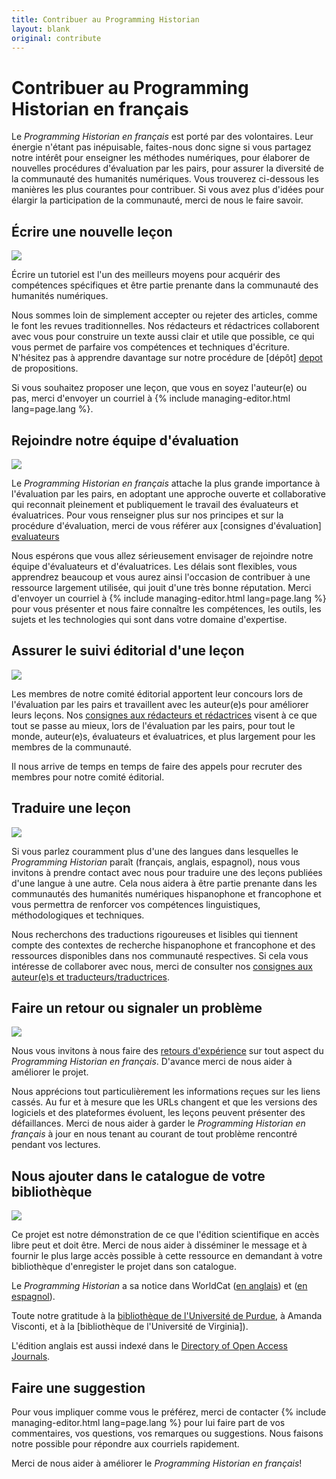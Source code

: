 ```yaml
---
title: Contribuer au Programming Historian
layout: blank
original: contribute
---
```


# Contribuer au Programming Historian en français

Le _Programming Historian en français_ est porté par des volontaires. Leur énergie n'étant pas inépuisable, faites-nous donc signe si vous partagez notre intérêt pour enseigner les méthodes numériques, pour élaborer de nouvelles procédures d'évaluation par les pairs, pour assurer la diversité de la communauté des humanités numériques. Vous trouverez ci-dessous les manières les plus courantes pour contribuer. Si vous avez plus d'idées pour élargir la participation de la communauté, merci de nous le faire savoir.

## Écrire une nouvelle leçon

<img src="{{site.baseurl}}/images/author-sm.png" class="garnish rounded float-right" />

Écrire un tutoriel est l'un des meilleurs moyens pour acquérir des compétences spécifiques et être partie prenante dans la communauté des humanités numériques.

Nous sommes loin de simplement accepter ou rejeter des articles, comme le font les revues traditionnelles. Nos rédacteurs et rédactrices collaborent avec vous pour construire un texte aussi clair et utile que possible, ce qui vous permet de parfaire vos compétences et techniques d'écriture. N'hésitez pas à apprendre davantage sur notre procédure de [dépôt] [depot] de propositions.

Si vous souhaitez proposer une leçon, que vous en soyez l'auteur(e) ou pas, merci d'envoyer un courriel à {% include managing-editor.html lang=page.lang %}.

## Rejoindre notre équipe d'évaluation

<img src="{{site.baseurl}}/images/reviewer-sm.png" class="garnish rounded float-right" />

Le _Programming Historian en français_ attache la plus grande importance à l'évaluation par les pairs, en adoptant une approche ouverte et collaborative qui reconnait pleinement et publiquement le travail des évaluateurs et évaluatrices. Pour vous renseigner plus sur nos principes et sur la procédure d'évaluation, merci de vous référer aux [consignes d'évaluation] [evaluateurs]

Nous espérons que vous allez sérieusement envisager de rejoindre notre équipe d'évaluateurs et d'évaluatrices. Les délais sont flexibles, vous apprendrez beaucoup et vous aurez ainsi l'occasion de contribuer à une ressource largement utilisée, qui jouit d'une très bonne réputation. Merci d'envoyer un courriel à {% include managing-editor.html lang=page.lang %} pour vous présenter et nous faire connaître les compétences, les outils, les sujets et les technologies qui sont dans votre domaine d'expertise.

## Assurer le suivi éditorial d'une leçon

<img src="{{site.baseurl}}/gallery/editor-guidelines.png" class="garnish rounded float-right" />

Les membres de notre comité éditorial apportent leur concours lors de l'évaluation par les pairs et travaillent avec les auteur(e)s pour améliorer leurs leçons. Nos [consignes aux rédacteurs et rédactrices][redacteurs] visent à ce que tout se passe au mieux, lors de l'évaluation par les pairs, pour tout le monde, auteur(e)s, évaluateurs et évaluatrices, et plus largement pour les membres de la communauté.

Il nous arrive de temps en temps de faire des appels pour recruter des membres pour notre comité éditorial.

## Traduire une leçon

<img src="{{site.baseurl}}/images/translator.png" class="garnish rounded float-right" />

Si vous parlez couramment plus d'une des langues dans lesquelles le _Programming Historian_ paraît (français, anglais, espagnol), nous vous invitons à prendre contact avec nous pour traduire une des leçons publiées d'une langue à une autre. Cela nous aidera à être partie prenante dans les communautés des humanités numériques hispanophone et francophone et vous permettra de renforcer vos compétences linguistiques, méthodologiques et techniques.

Nous recherchons des traductions rigoureuses et lisibles qui tiennent compte des contextes de recherche hispanophone et francophone et des ressources disponibles dans nos communauté respectives. Si cela vous intéresse de collaborer avec nous, merci de consulter nos [consignes aux auteur(e)s et traducteurs/traductrices](/fr/consignes-auteurs.html).

## Faire un retour ou signaler un problème

<img src="{{site.baseurl}}/images/reader-sm.png" class="garnish rounded float-right" />

Nous vous invitons à nous faire des [retours d'expérience](/fr/reaction.html) sur tout aspect du _Programming Historian en français_. D'avance merci de nous aider à améliorer le projet.

Nous apprécions tout particulièrement les informations reçues sur les liens cassés. Au fur et à mesure que les URLs changent et que les versions des logiciels et des plateformes évoluent, les leçons peuvent présenter des défaillances. Merci de nous aider à garder le _Programming Historian en français_ à jour en nous tenant au courant de tout problème rencontré pendant vos lectures.


## Nous ajouter dans le catalogue de votre bibliothèque

<img src="{{site.baseurl}}/images/library-catalogue.png" class="garnish float-right" />


Ce projet est notre démonstration de ce que l'édition scientifique en accès libre peut et doit être. Merci de nous aider à disséminer le message  et à fournir le plus large accès possible à cette ressource en demandant à votre bibliothèque d'enregister le projet dans son catalogue.

Le _Programming Historian_ a sa notice dans WorldCat ([en anglais](http://www.worldcat.org/title/programming-historian/oclc/951537099)) et ([en espagnol](https://www.worldcat.org/title/programming-historian-en-espanol/oclc/1061292935&referer=brief_results)).

Toute notre gratitude à la [bibliothèque de l'Université de Purdue](http://purdue-primo-prod.hosted.exlibrisgroup.com/primo_library/libweb/action/dlDisplay.do?vid=PURDUE&search_scope=everything&docId=PURDUE_ALMA51671812890001081&fn=permalink), à Amanda Visconti, et à la [bibliothèque de l'Université de Virginia]).

L'édition anglais est aussi indexé dans le [Directory of Open Access Journals](https://doaj.org/toc/2397-2068).


## Faire une suggestion

Pour vous impliquer comme vous le préférez, merci de contacter {% include managing-editor.html lang=page.lang %} pour lui faire part de vos commentaires, vos questions, vos remarques ou suggestions. Nous faisons notre possible pour répondre aux courriels rapidement.


Merci de nous aider à améliorer le _Programming Historian en français_!

 [depot]: {{site.baseurl}}/fr/consignes-auteurs
 [evaluateurs]: {{site.baseurl}}/fr/consignes-evaluateurs
 [redacteurs]: {{site.baseurl}}/fr/consignes-redacteurs
